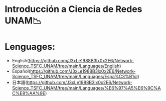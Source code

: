 # Introducción a Ciencia de Redes UNAM📉



# Lenguages:

* English(https://github.com/J3xLe1988B3lx0x2E6/Network-Science_TSFC_UNAM/tree/main/Languages/English)
* Español(https://github.com/J3xLe1988B3lx0x2E6/Network-Science_TSFC_UNAM/tree/main/Languages/Espa%C3%B1ol)
* 日本語(https://github.com/J3xLe1988B3lx0x2E6/Network-Science_TSFC_UNAM/tree/main/Languages/%E6%97%A5%E6%9C%AC%E8%AA%9E)


